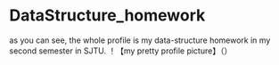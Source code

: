 # DataStructure_homework
as you can see, the whole profile is my data-structure homework in my second semester in SJTU.
！【my pretty profile picture】（）
